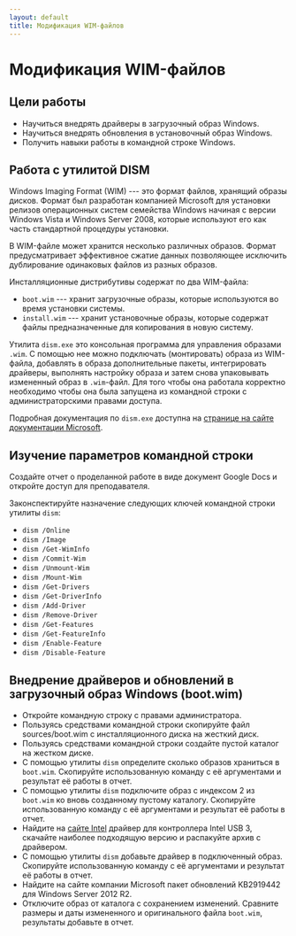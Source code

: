 ```yaml
---
layout: default
title: Модификация WIM-файлов
---
```


# Модификация WIM-файлов

## Цели работы

- Научиться внедрять драйверы в загрузочный образ Windows.
- Научиться внедрять обновления в установочный образ Windows.
- Получить навыки работы в командной строке Windows.

## Работа с утилитой DISM

Windows Imaging Format (WIM) --- это формат файлов, хранящий образы дисков. Формат был разработан компанией Microsoft для 
установки релизов операционных систем семейства Windows начиная с версии Windows Vista и Windows Server 2008, которые 
используют его как часть стандартной процедуры установки.

В WIM-файле может хранится несколько различных образов. Формат предусматривает эффективное сжатие данных позволяющее исключить 
дублирование одинаковых файлов из разных образов.

Инсталляционные дистрибутивы содержат по два WIM-файла:

- `boot.wim` --- хранит загрузочные образы, которые используются во время установки системы.
- `install.wim` --- хранит установочные образы, которые содержат файлы предназначенные для копирования в новую систему.

Утилита `dism.exe` это консольная программа для управления образами `.wim`. С помощью нее можно подключать (монтировать) образа из WIM-файла, добавлять в образа дополнительные пакеты, интегрировать драйверы, выполнять настройку образа и затем снова упаковывать измененный образ в `.wim`-файл. Для того чтобы она работала корректно необходимо чтобы она была запущена из командной строки с администраторскими правами доступа.

Подробная документация по `dism.exe` доступна на [странице на сайте документации Microsoft](https://docs.microsoft.com/en-us/windows-hardware/manufacture/desktop/dism---deployment-image-servicing-and-management-technical-reference-for-windows).

## Изучение параметров командной строки

Создайте отчет о проделанной работе в виде документ Google Docs и откройте доступ для преподавателя.

Законспектируйте назначение следующих ключей командной строки утилиты `dism`:

- `dism /Online`
- `dism /Image`
- `dism /Get-WimInfo`
- `dism /Commit-Wim`
- `dism /Unmount-Wim`
- `dism /Mount-Wim`
- `dism /Get-Drivers`
- `dism /Get-DriverInfo`
- `dism /Add-Driver`
- `dism /Remove-Driver`
- `dism /Get-Features`
- `dism /Get-FeatureInfo`
- `dism /Enable-Feature`
- `dism /Disable-Feature`

## Внедрение драйверов и обновлений в загрузочный образ Windows (boot.wim)

- Откройте командную строку с правами администратора.
- Пользуясь средствами командной строки скопируйте файл sources/boot.wim с инсталляционного диска на жесткий диск.
- Пользуясь средствами командной строки создайте пустой каталог на жестком диске.
- С помощью утилиты `dism` определите сколько образов храниться в `boot.wim`. Скопируйте использованную команду с её аргументами и результат её работы в отчет.
- С помощью утилиты `dism` подключите образ с индексом 2 из `boot.wim` ко вновь созданному пустому каталогу. Скопируйте использованную команду с её аргументами и результат её работы в отчет.
- Найдите на [сайте Intel](https://www.intel.com) драйвер для контроллера Intel USB 3, скачайте наиболее подходящую версию и распакуйте архив с драйвером.
- С помощью утилиты `dism` добавьте драйвер в подключенный образ. Скопируйте использованную команду с её аргументами и результат её работы в отчет.
- Найдите на сайте компании Microsoft пакет обновлений KB2919442 для Windows Server 2012 R2.
- Отключите образ от каталога с сохранением изменений. Сравните размеры и даты измененного и оригинального файла `boot.wim`, результаты добавьте в отчет.
